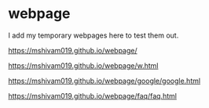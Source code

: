 # webpage
I add my temporary webpages here to test them out.

https://mshivam019.github.io/webpage/

https://mshivam019.github.io/webpage/w.html

https://mshivam019.github.io/webpage/google/google.html

https://mshivam019.github.io/webpage/faq/faq.html
